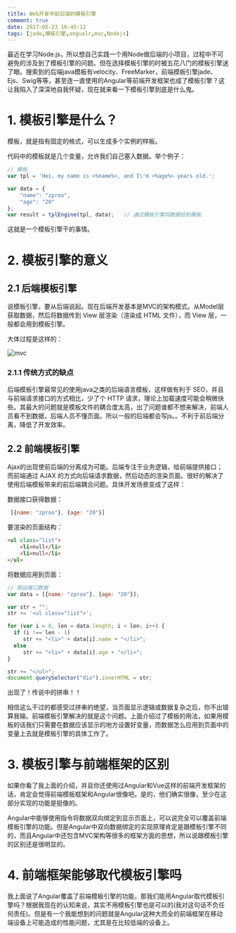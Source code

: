 ```yaml
---
title: Web开发中前后端的模板引擎
comment: true
date: 2017-05-23 16:45:12
tags: [jade,模板引擎,angualr,mvc,Nodejs]
---
```


最近在学习Node.js，所以想自己实践一个用Node做后端的小项目，过程中不可避免的涉及到了模板引擎的问题。但在选择模板引擎的时被五花八门的模板引擎迷了眼。搜索到的后端java模板有velocity、FreeMarker，前端模板引擎jade、Ejs、Swig等等，甚至连一直使用的Angular等前端开发框架也成了模板引擎？这让我陷入了深深地自我怀疑，现在就来看一下模板引擎到底是什么鬼。

# 1. 模板引擎是什么？

模板，就是指有固定的格式，可以生成多个实例的样板。

代码中的模板就是几个变量，允许我们自己塞入数据。举个例子：

``` javascript
// 模板
var tpl = 'Hei, my name is <%name%>, and I\'m <%age%> years old.';
```

``` javascript
var data = {
    "name": "zproo",
    "age": "20"
};
var result = tplEngine(tpl, data);   // 通过模板引擎将数据给到模板
```

这就是一个模板引擎干的事情。

# 2. 模板引擎的意义

## 2.1 后端模板引擎

说模板引擎，要从后端说起。现在后端开发基本是MVC的架构模式。从Model层获取数据，然后将数据传到 View 层渲染（渲染成 HTML 文件），而 View 层，一般都会用到模板引擎。

大体过程是这样的：

![mvc](/img/mvc.gif)

### 2.1.1 传统方式的缺点

后端模板引擎最常见的使用java之类的后端语言模板，这样做有利于 SEO，并且与前端请求接口的方式相比，少了个 HTTP 请求，理论上加载速度可能会稍微快些。其最大的问题就是模板文件的耦合度太高，出了问题谁都不想来解决，前端人员看不到数据，后端人员不懂页面。所以一般的后端都会写js。。不利于前后端分离，降低了开发效率。

## 2.2 前端模板引擎

Ajax的出现使前后端的分离成为可能。后端专注于业务逻辑，给前端提供接口；而前端通过 AJAX 的方式向后端请求数据，然后动态的渲染页面。很好的解决了使用后端模板带来的前后端耦合问题。具体开发场景变成了这样：

数据接口获得数据：

``` javascript
 [{name: "zproo"}, {age: "20"}]
```

要渲染的页面结构：

``` html
<ul class="list">
    <li>null</li>
    <li>null</li>
</ul>
```

将数据应用到页面：

``` javascript
// 假设接口数据
var data = [{name: "zproo"}, {age: "20"}];

var str = "";
str += '<ul class="list">';

for (var i = 0, len = data.length; i < len; i++) {
  if (i !== len - 1)
     str += "<li>" + data[i].name + "</li>";
  else
     str += "<li>" + data[i].age + "</li>";
}

str += "</ul>";
document.querySelector("div").innerHTML = str;
```

出现了！传说中的拼串！！

相信这么干过的都感受过拼串的绝望，当页面显示逻辑或数据复杂之后，你不出错算我输。前端模板引擎解决的就是这个问题。上面介绍过了模板的用法，如果用模板的话我们只需要在数据应该显示的地方设置好变量，而数据怎么应用到页面中的变量上去就是模板引擎的具体工作了。

# 3. 模板引擎与前端框架的区别

如果你看了我上面的介绍，并且你还使用过Angular和Vue这样的前端开发框架的话，肯定会觉得前端模板框架和Angular很像吧。是的，他们确实很像，至少在这部分实现的功能是挺像的。

Angular中能够使用指令将数据双向绑定到显示页面上，可以说完全可以覆盖前端模板引擎的功能。但是Angular中双向数据绑定的实现原理肯定是跟模板引擎不同的，而且Angular中还包含MVC架构等很多的框架方面的思想，所以说跟模板引擎的区别还是很明显的。

# 4. 前端框架能够取代模板引擎吗

我上面说了Angular覆盖了前端模板引擎的功能，那我们能用Angular取代模板引擎吗？根据我现在的认知来说，其实不用模板引擎也是可以的(我对这句话不负任何责任)。但是有一个我能想到的问题就是Angular这种大而全的前端框架在移动端设备上可能造成的性能问题，尤其是在比较低端的设备上。